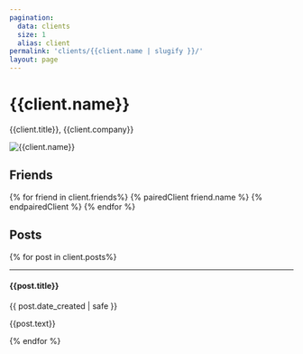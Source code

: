 ```yaml
---
pagination:
  data: clients
  size: 1
  alias: client
permalink: 'clients/{{client.name | slugify }}/'
layout: page
---
```


<h1 class="mt-0">{{client.name}}</h1>
<p>{{client.title}}, <span class="font-weight-bold text-secondary">{{client.company}}</span></p>

<img src="{{client.profile_photo}}" alt="{{client.name}}" class="w-50 d-block mb3">
<h2 class="mb-0">Friends</h2>

<p class="mt-1">
{% for friend in client.friends%}
{% pairedClient friend.name %}
<i class="fas fa-heart text-danger mr-1"></i>
{% endpairedClient %}
{% endfor %}
</p>

<h2 class="mb-0">Posts</h2>

{% for post in client.posts%}

---

#### {{post.title}}

<time class="item-date small d-block text-muted mb-2" datetime="{{ course.date | safe }}">{{ post.date_created | safe }}</time>

<p>{{post.text}}</p>
{% endfor %}
